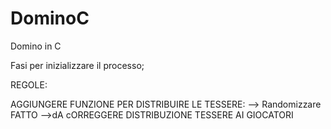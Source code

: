 # DominoC

Domino in C

Fasi per inizializzare il processo;

REGOLE:

AGGIUNGERE FUNZIONE PER DISTRIBUIRE LE TESSERE:
--> Randomizzare FATTO
-->dA cORREGGERE DISTRIBUZIONE TESSERE AI GIOCATORI
